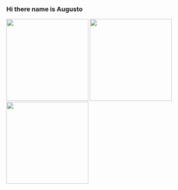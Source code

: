 ### Hi there name is Augusto

<div>
  <a href="https://github.com/MrZeroLeft"></a>
  <img aling="center" height="215em" src="https://github-readme-stats.vercel.app/api?username=MrZeroLeft&show_icons=true&theme=radical">
  <img aling="center" height="215em" src="https://github-readme-stats.vercel.app/api/top-langs/?username=MrZeroLeft&show_icons=true&theme=radical">
  <img aling"center" height="215em" src="https://cdn.discordapp.com/attachments/1009835284034244770/1089281505823563786/Design_sem_nome.gif">
</div>

<!--![Snake animation](https://github.com/MrZeroLeft)


<!--
**MrZeroLeft/MrZeroLeft** is a ✨ _special_ ✨ repository because its `README.md` (this file) appears on your GitHub profile.

Here are some ideas to get you started:

- 🔭 I’m currently working on ...
- 🌱 I’m currently learning ...
- 👯 I’m looking to collaborate on ...
- 🤔 I’m looking for help with ...
- 💬 Ask me about ...
- 📫 How to reach me: ...
- 😄 Pronouns: ...
- ⚡ Fun fact: ...
-->
